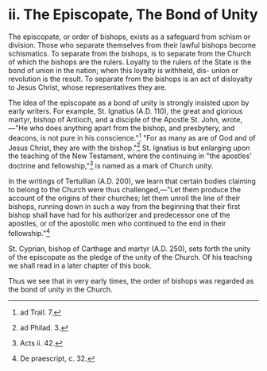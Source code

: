# ii. The Episcopate, The Bond of Unity

The episcopate, or order of bishops, exists as a safeguard from schism or division. Those who separate themselves from their lawful bishops become schismatics. To separate from the bishops, is to separate from the Church of which the bishops are the rulers. Loyalty to the rulers of the State is the bond of union in the nation; when this loyalty is withheld, dis- union or revolution is the result. To separate from the bishops is an act of disloyalty to Jesus Christ, whose representatives they are.

The idea of the episcopate as a bond of unity is strongly insisted upon by early writers. For example, St. Ignatius (A.D. 110), the great and glorious martyr, bishop of Antioch, and a disciple of the Apostle St. John, wrote,—"He who does anything apart from the bishop, and presbytery, and deacons, is not pure in his conscience."[^1] "For as many as are of God and of Jesus Christ, they are with the bishop."[^2] St. Ignatius is but enlarging upon the teaching of the New Testament, where the continuing in "the apostles' doctrine and fellowship,"[^3] is named as a mark of Church unity.

In the writings of Tertullian (A.D. 200), we learn that certain bodies claiming to belong to the Church were thus challenged,—"Let them produce the account of the origins of their churches; let them unroll the line of their bishops, running down in such a way from the beginning that their first bishop shall have had for his authorizer and predecessor one of the apostles, or of the apostolic men who continued to the end in their fellowship."[^4]

St. Cyprian, bishop of Carthage and martyr (A.D. 250), sets forth the unity of the episcopate as the pledge of the unity of the Church. Of his teaching we shall read in a later chapter of this book.

Thus we see that in very early times, the order of bishops was regarded as the bond of unity in the Church.

[^1]: ad Trall. 7.
[^2]: ad Philad. 3.
[^3]: Acts ii. 42.
[^4]: De praescript, c. 32.
